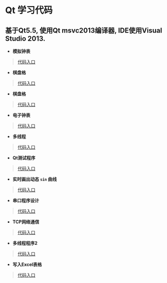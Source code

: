 # Qt 学习代码
基于Qt5.5, 使用Qt msvc2013编译器, IDE使用Visual Studio 2013.
---
+ **模拟钟表**
>[代码入口](AnalogClock)
+ **棋盘格**
>[代码入口](ChessDemo)
+ **棋盘格**
>[代码入口](ChessDemo)
+ **电子钟表** 
>[代码入口](ElecClock)
+ **多线程**
>[代码入口](MultiThreadTest)
+ **Qt测试程序**
>[代码入口](QTDemo)
+ **实时画出动态 `sin` 曲线**
>[代码入口](RealTimeSin)
+ **串口程序设计**
>[代码入口](SerialPortTest)
+ **TCP网络通信**
>[代码入口](TCPSever)
+ **多线程程序2**
>[代码入口](ThreadDemo)
+ **写入Excel表格**
>[代码入口](WriteExcel)
